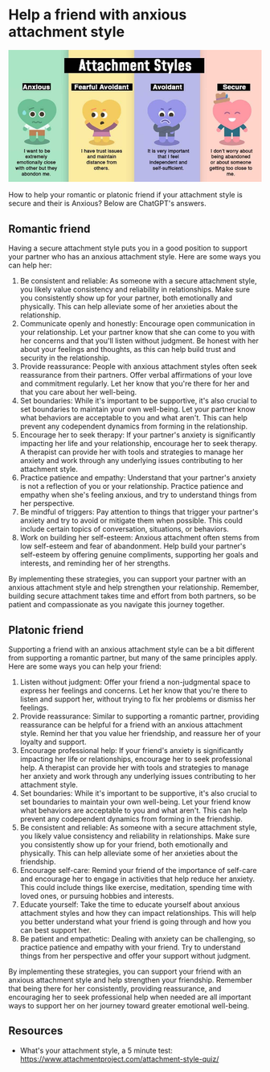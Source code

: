 # Help a friend with anxious attachment style

![attachment style test](attachment-style.jpg)

How to help your romantic or platonic friend if your attachment style is secure and their is Anxious? Below are ChatGPT's answers.

## Romantic friend
Having a secure attachment style puts you in a good position to support your partner who has an anxious attachment style. Here are some ways you can help her:

1. Be consistent and reliable: As someone with a secure attachment style, you likely value consistency and reliability in relationships. Make sure you consistently show up for your partner, both emotionally and physically. This can help alleviate some of her anxieties about the relationship.
1. Communicate openly and honestly: Encourage open communication in your relationship. Let your partner know that she can come to you with her concerns and that you'll listen without judgment. Be honest with her about your feelings and thoughts, as this can help build trust and security in the relationship.
1. Provide reassurance: People with anxious attachment styles often seek reassurance from their partners. Offer verbal affirmations of your love and commitment regularly. Let her know that you're there for her and that you care about her well-being.
1. Set boundaries: While it's important to be supportive, it's also crucial to set boundaries to maintain your own well-being. Let your partner know what behaviors are acceptable to you and what aren't. This can help prevent any codependent dynamics from forming in the relationship.
1. Encourage her to seek therapy: If your partner's anxiety is significantly impacting her life and your relationship, encourage her to seek therapy. A therapist can provide her with tools and strategies to manage her anxiety and work through any underlying issues contributing to her attachment style.
1. Practice patience and empathy: Understand that your partner's anxiety is not a reflection of you or your relationship. Practice patience and empathy when she's feeling anxious, and try to understand things from her perspective.
1. Be mindful of triggers: Pay attention to things that trigger your partner's anxiety and try to avoid or mitigate them when possible. This could include certain topics of conversation, situations, or behaviors.
1. Work on building her self-esteem: Anxious attachment often stems from low self-esteem and fear of abandonment. Help build your partner's self-esteem by offering genuine compliments, supporting her goals and interests, and reminding her of her strengths.

By implementing these strategies, you can support your partner with an anxious attachment style and help strengthen your relationship. Remember, building secure attachment takes time and effort from both partners, so be patient and compassionate as you navigate this journey together.

## Platonic friend
Supporting a friend with an anxious attachment style can be a bit different from supporting a romantic partner, but many of the same principles apply. Here are some ways you can help your friend:

1. Listen without judgment: Offer your friend a non-judgmental space to express her feelings and concerns. Let her know that you're there to listen and support her, without trying to fix her problems or dismiss her feelings.
1. Provide reassurance: Similar to supporting a romantic partner, providing reassurance can be helpful for a friend with an anxious attachment style. Remind her that you value her friendship, and reassure her of your loyalty and support.
1. Encourage professional help: If your friend's anxiety is significantly impacting her life or relationships, encourage her to seek professional help. A therapist can provide her with tools and strategies to manage her anxiety and work through any underlying issues contributing to her attachment style.
1. Set boundaries: While it's important to be supportive, it's also crucial to set boundaries to maintain your own well-being. Let your friend know what behaviors are acceptable to you and what aren't. This can help prevent any codependent dynamics from forming in the friendship.
1. Be consistent and reliable: As someone with a secure attachment style, you likely value consistency and reliability in relationships. Make sure you consistently show up for your friend, both emotionally and physically. This can help alleviate some of her anxieties about the friendship.
1. Encourage self-care: Remind your friend of the importance of self-care and encourage her to engage in activities that help reduce her anxiety. This could include things like exercise, meditation, spending time with loved ones, or pursuing hobbies and interests.
1. Educate yourself: Take the time to educate yourself about anxious attachment styles and how they can impact relationships. This will help you better understand what your friend is going through and how you can best support her.
1. Be patient and empathetic: Dealing with anxiety can be challenging, so practice patience and empathy with your friend. Try to understand things from her perspective and offer your support without judgment.

By implementing these strategies, you can support your friend with an anxious attachment style and help strengthen your friendship. Remember that being there for her consistently, providing reassurance, and encouraging her to seek professional help when needed are all important ways to support her on her journey toward greater emotional well-being.

## Resources
* What's your attachment style, a 5 minute test: https://www.attachmentproject.com/attachment-style-quiz/

